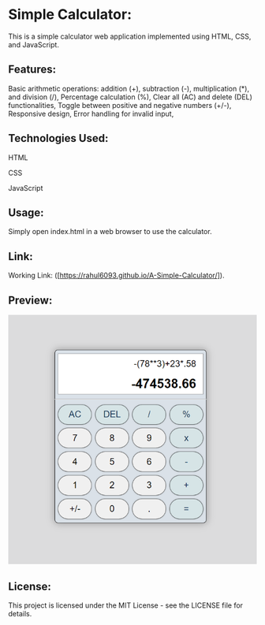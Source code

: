# Simple Calculator:

This is a simple calculator web application implemented using HTML, CSS, and JavaScript.

## Features:

Basic arithmetic operations: addition (+), subtraction (-), multiplication (*), and division (/),
Percentage calculation (%),
Clear all (AC) and delete (DEL) functionalities,
Toggle between positive and negative numbers (+/-),
Responsive design,
Error handling for invalid input,

## Technologies Used:

HTML

CSS

JavaScript

## Usage:

Simply open index.html in a web browser to use the calculator.

## Link:

Working Link: ([https://rahul6093.github.io/A-Simple-Calculator/]).

## Preview:

![Calculator Preview](screenshot.png)



## License:

This project is licensed under the MIT License - see the LICENSE file for details.
